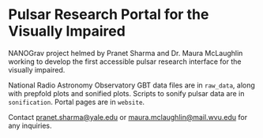 # Pulsar Research Portal for the Visually Impaired

NANOGrav project helmed by Pranet Sharma and Dr. Maura McLaughlin working to develop the first accessible pulsar research interface for the visually impaired.

National Radio Astronomy Observatory GBT data files are in `raw_data`, along with prepfold plots and sonified plots. Scripts to sonify pulsar data are in `sonification`. Portal pages are in `website`.

Contact [pranet.sharma@yale.edu](url) or [maura.mclaughlin@mail.wvu.edu](url) for any inquiries.

